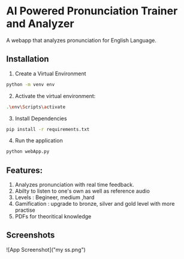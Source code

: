 
# AI Powered Pronunciation Trainer and Analyzer
A webapp that analyzes pronunciation for English Language.


## Installation

1. Create a Virtual Environment
 ```bash
python -m venv env
```

2. Activate the virtual environment:
```bash
.\env\Scripts\activate
```

3. Install Dependencies
```bash
pip install -r requirements.txt
```

4. Run the application
```bash
python webApp.py
```

## Features:

1. Analyzes pronunciation with real time feedback.
2. Abilty to listen to one's own as well as reference audio
3. Levels : Begineer, medium ,hard
4. Gamification : upgrade to bronze, silver and gold level with more practise
5. PDFs for theoritical knowledge

## Screenshots

![App Screenshot]("my ss.png")


